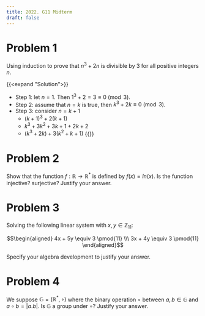 ```yaml
---
title: 2022. G11 Midterm
draft: false
---
```


# Problem 1
Using induction to prove that $n^3 + 2n$ is divisible by 3 for all positive integers $n$.

{{<expand "Solution">}}
- Step 1: let $n = 1$. Then $1^3 + 2 = 3 \equiv 0 \pmod{3}$.
- Step 2: assume that $n = k$ is true, then $k^3 + 2k \equiv 0 \pmod{3}$.
- Step 3: consider $n = k + 1$
  - $(k + 1)^3 + 2(k + 1)$
  - $k^3 + 3k^2 + 3k + 1 + 2k + 2$
  - $(k^3 + 2k) + 3(k^2 + k + 1)$
{{</expand>}}


# Problem 2
Show that the function $f: \mathbb{R} \to \mathbb{R}^*$ is defined by $f(x) = ln(x)$. Is the function injective? surjective? Justify your answer.

# Problem 3
Solving the following linear system with $x,y \in \mathbb{Z}_11$:

$$\begin{aligned}
4x + 5y \equiv 3 \pmod{11} \\\
3x + 4y \equiv 3 \pmod{11}
\end{aligned}$$

Specify your algebra development to justify your answer.

# Problem 4
We suppose $\mathbb{G} = (\mathbb{R}^*, \circ)$ where the binary operation $\circ$ between $a, b \in \mathbb{G}$ and $a \circ b = |a.b|$. Is $\mathbb{G}$ a group under $\circ$? Justify your answer.